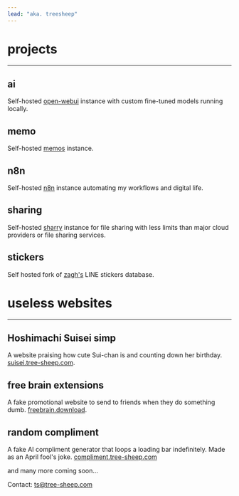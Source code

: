 ```yaml
---
lead: "aka. treesheep"
---
```


  

# projects
---
## ai
Self-hosted [open-webui](https://github.com/open-webui/open-webui) instance with custom fine-tuned models running locally.

## memo
Self-hosted [memos](https://github.com/usememos/memos) instance.

## n8n
Self-hosted [n8n](https://github.com/n8n-io/n8n) instance automating my workflows and digital life.

## sharing
Self-hosted [sharry](https://github.com/eikek/sharry) instance for file sharing with less limits than major cloud providers or file sharing services.

## stickers
Self hosted fork of [zagh's](https://git.waka.moe/zagh/web-line) LINE stickers database.

  

# useless websites
---
## Hoshimachi Suisei simp
A website praising how cute Sui-chan is and counting down her birthday.
[suisei.tree-sheep.com](https://suisei.tree-sheep.com).

## free brain extensions
A fake promotional website to send to friends when they do something dumb.
[freebrain.download](https://freebrain.download).

## random compliment
A fake AI compliment generator that loops a loading bar indefinitely.
Made as an April fool's joke.
[compliment.tree-sheep.com](https://compliment.tree-sheep.com)

and many more coming soon...

Contact: [ts@tree-sheep.com](mailto:ts@tree-sheep.com)